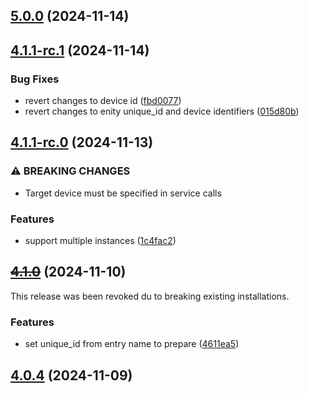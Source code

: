 ## [5.0.0](https://github.com/bj00rn/ha-saleryd-ftx/compare/v4.1.1-rc.1...v5.0.0) (2024-11-14)

## [4.1.1-rc.1](https://github.com/bj00rn/ha-saleryd-ftx/compare/v4.1.1-rc.0...v4.1.1-rc.1) (2024-11-14)


### Bug Fixes

* revert changes to device id ([fbd0077](https://github.com/bj00rn/ha-saleryd-ftx/commit/fbd0077c8e6485e4c397230b52b465151b9d4846))
* revert changes to enity unique_id and device identifiers ([015d80b](https://github.com/bj00rn/ha-saleryd-ftx/commit/015d80be2dd076794a6d586e5d0d318cb88a57f1))

## [4.1.1-rc.0](https://github.com/bj00rn/ha-saleryd-ftx/compare/v4.1.0...v4.1.1-rc.0) (2024-11-13)


### ⚠ BREAKING CHANGES

* Target device must be specified in service calls

### Features

* support multiple instances ([1c4fac2](https://github.com/bj00rn/ha-saleryd-ftx/commit/1c4fac21fc92ed97b354b1f18e6140347b159539))

## [~~4.1.0~~](https://github.com/bj00rn/ha-saleryd-ftx/compare/v4.0.4...v4.1.0) (2024-11-10)

This release was been revoked du to breaking existing installations.

### Features

* set unique_id from entry name to prepare ([4611ea5](https://github.com/bj00rn/ha-saleryd-ftx/commit/4611ea55ba20149a103d79bc4236560d7b31cb20))

## [4.0.4](https://github.com/bj00rn/ha-saleryd-ftx/compare/v4.0.4-rc.1...v4.0.4) (2024-11-09)

